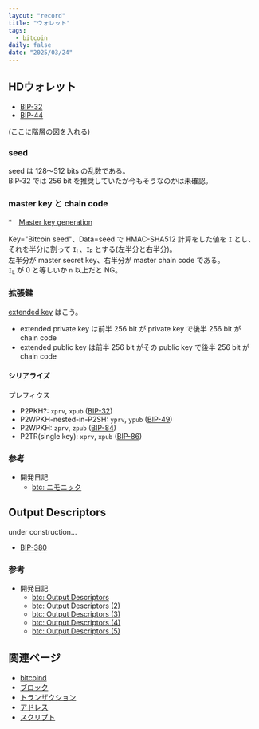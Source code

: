 ```yaml
---
layout: "record"
title: "ウォレット"
tags:
  - bitcoin
daily: false
date: "2025/03/24"
---
```


## HDウォレット

* [BIP-32](https://github.com/bitcoin/bips/blob/master/bip-0032.mediawiki)
* [BIP-44](https://github.com/bitcoin/bips/blob/master/bip-0044.mediawiki)

(ここに階層の図を入れる)

### seed

seed は 128～512 bits の乱数である。  
BIP-32 では 256 bit を推奨していたが今もそうなのかは未確認。

### master key と chain code

*　[Master key generation](https://github.com/bitcoin/bips/blob/master/bip-0032.mediawiki#master-key-generation)

Key="Bitcoin seed"、Data=seed で HMAC-SHA512 計算をした値を `I` とし、それを半分に割って <code class="language-plaintext highlighter-rouge">I<sub>L</sub></code>、<code class="language-plaintext highlighter-rouge">I<sub>R</sub></code> とする(左半分と右半分)。  
左半分が master secret key、右半分が master chain code である。  
<code class="language-plaintext highlighter-rouge">I<sub>L</sub></code> が 0 と等しいか `n` 以上だと NG。

### 拡張鍵

[extended key](https://github.com/bitcoin/bips/blob/master/bip-0032.mediawiki#extended-keys) はこう。

* extended private key は前半 256 bit が private key で後半 256 bit が chain code
* extended public key は前半 256 bit がその public key で後半 256 bit が chain code

#### シリアライズ

プレフィクス

* P2PKH?: `xprv`, `xpub` ([BIP-32](https://github.com/bitcoin/bips/blob/master/bip-0032.mediawiki#serialization-format))
* P2WPKH-nested-in-P2SH: `yprv`, `ypub` ([BIP-49](https://github.com/bitcoin/bips/blob/master/bip-0049.mediawiki#extended-key-version))
* P2WPKH: `zprv`, `zpub` ([BIP-84](https://github.com/bitcoin/bips/blob/master/bip-0084.mediawiki#extended-key-version))
* P2TR(single key): `xprv`, `xpub` ([BIP-86](https://github.com/bitcoin/bips/blob/master/bip-0086.mediawiki#test-vectors))

### 参考

* 開発日記
  * [btc: ニモニック](https://blog.hirokuma.work/2025/03/20250324-btc.html)

## Output Descriptors

under construction...

* [BIP-380](https://github.com/bitcoin/bips/blob/master/bip-0380.mediawiki)

### 参考

* 開発日記
  * [btc: Output Descriptors](https://blog.hirokuma.work/2025/02/20250224-btc.html)
  * [btc: Output Descriptors (2)](https://blog.hirokuma.work/2025/02/20250225-btc2.html)
  * [btc: Output Descriptors (3)](https://blog.hirokuma.work/2025/03/20250301-btc.html)
  * [btc: Output Descriptors (4)](https://blog.hirokuma.work/2025/03/20250302-btc.html)
  * [btc: Output Descriptors (5)](https://blog.hirokuma.work/2025/03/20250303-btc.html)

## 関連ページ

* [bitcoind](./bitcoind.md)
* [ブロック](./blocks.md)
* [トランザクション](./transactions.md)
* [アドレス](./address.md)
* [スクリプト](./script.md)
